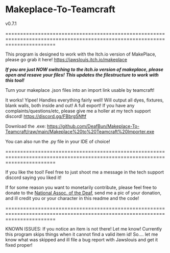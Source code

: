 # Makeplace-To-Teamcraft

v0.7.1

=============================================================================================================================

This program is designed to work with the Itch.io version of MakePlace, please go grab it here!
https://jawslouis.itch.io/makeplace

***If you are just NOW switching to the itch.io version of makeplace, please open and resave your files!***
***This updates the filestructure to work with this tool!***

Turn your makeplace .json files into an import link usable by teamcraft!

It works! Yipee!
Handles everything fairly well! Will output all dyes, fixtures, blank walls, both inside and out! A full export!
If you have any complaints/questions/etc, please give me a holler at my tech support discord! https://discord.gg/FBbrgSNftf

Download the .exe: https://github.com/DeafBun/Makeplace-To-Teamcraft/raw/main/Makeplace%20to%20Teamcraft%20Importer.exe

You can also run the .py file in your IDE of choice!

=============================================================================================================================

If you like the tool! Feel free to just shoot me a message in the tech support discord saying you liked it!

If for some reason you want to monetarily contribute, please feel free to donate to the [National Assoc. of the Deaf](https://www.nad.org/donate/), send me a pic of your donation, and ill credit you or your character in this readme and the code!

=============================================================================================================================

KNOWN ISSUES:
If you notice an item is not there! Let me know! Currently this program skips things when it cannot find a valid item id! So.... let me know what was skipped and ill file a bug report with Jawslouis and get it fixed proper!
